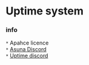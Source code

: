 # Uptime system
### info
`*` Apahce licence <br>
`*` [Asuna Discord](https://discord.gg/cAzDhB6) <br>
`*` [Uptime discord](https://discord.gg/2Us3WkJ)


